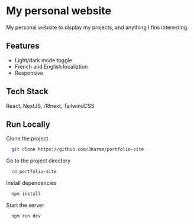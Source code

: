 # My personal website

My personal website to display my projects, and anything I fins interesting.

## Features

- Light/dark mode toggle
- French and English localiztion
- Responsive

## Tech Stack

React, NextJS, i18next, TailwindCSS

## Run Locally

Clone the project

```bash
  git clone https://github.com/JKaram/portfolio-site
```

Go to the project directory

```bash
  cd portfolio-site
```

Install dependencies

```bash
  npm install
```

Start the server

```bash
  npm run dev
```

